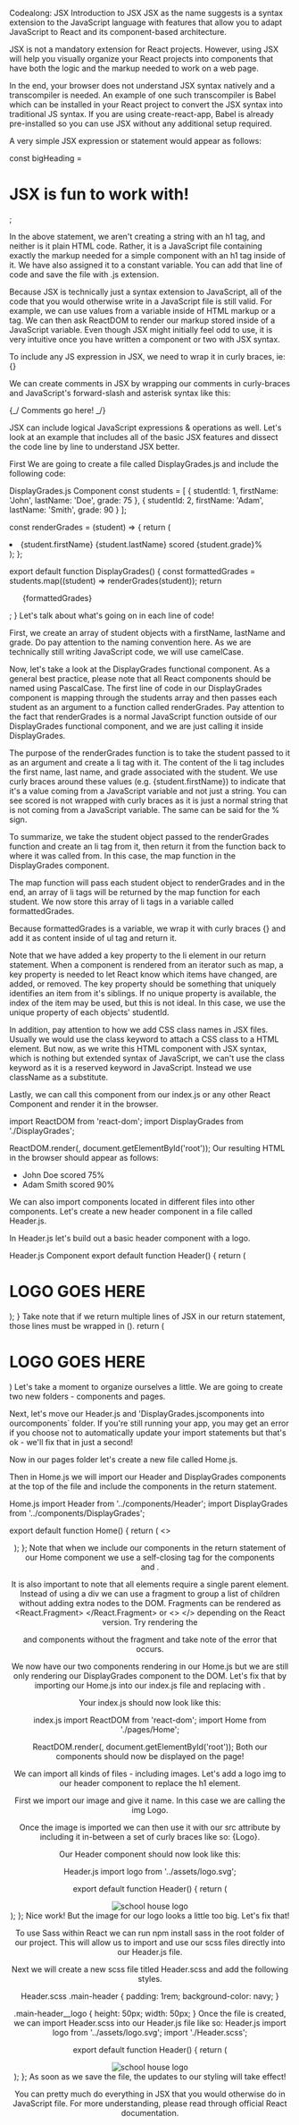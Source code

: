 Codealong: JSX
Introduction to JSX
JSX as the name suggests is a syntax extension to the JavaScript language with features that allow you to adapt JavaScript to React and its component-based architecture.

JSX is not a mandatory extension for React projects. However, using JSX will help you visually organize your React projects into components that have both the logic and the markup needed to work on a web page.

In the end, your browser does not understand JSX syntax natively and a transcompiler is needed. An example of one such transcompiler is Babel which can be installed in your React project to convert the JSX syntax into traditional JS syntax. If you are using create-react-app, Babel is already pre-installed so you can use JSX without any additional setup required.

A very simple JSX expression or statement would appear as follows:

const bigHeading = <h1>JSX is fun to work with!</h1>;

In the above statement, we aren't creating a string with an h1 tag, and neither is it plain HTML code. Rather, it is a JavaScript file containing exactly the markup needed for a simple component with an h1 tag inside of it. We have also assigned it to a constant variable. You can add that line of code and save the file with .js extension.

Because JSX is technically just a syntax extension to JavaScript, all of the code that you would otherwise write in a JavaScript file is still valid. For example, we can use values from a variable inside of HTML markup or a tag. We can then ask ReactDOM to render our markup stored inside of a JavaScript variable. Even though JSX might initially feel odd to use, it is very intuitive once you have written a component or two with JSX syntax.

To include any JS expression in JSX, we need to wrap it in curly braces, ie: {}

We can create comments in JSX by wrapping our comments in curly-braces and JavaScript's forward-slash and asterisk syntax like this:

{_/ Comments go here! _/}

JSX can include logical JavaScript expressions & operations as well. Let's look at an example that includes all of the basic JSX features and dissect the code line by line to understand JSX better.

First We are going to create a file called DisplayGrades.js and include the following code:

DisplayGrades.js Component
const students = [
{
studentId: 1,
firstName: 'John',
lastName: 'Doe',
grade: 75
},
{
studentId: 2,
firstName: 'Adam',
lastName: 'Smith',
grade: 90
}
];

const renderGrades = (student) => {
return (
<li key={student.studentId} className="list__item">
{student.firstName} {student.lastName} scored {student.grade}%
</li>
);
};

export default function DisplayGrades() {
const formattedGrades = students.map((student) => renderGrades(student));
return <ul className="list">{formattedGrades}</ul>;
}
Let's talk about what's going on in each line of code!

First, we create an array of student objects with a firstName, lastName and grade. Do pay attention to the naming convention here. As we are technically still writing JavaScript code, we will use camelCase.

Now, let's take a look at the DisplayGrades functional component. As a general best practice, please note that all React components should be named using PascalCase. The first line of code in our DisplayGrades component is mapping through the students array and then passes each student as an argument to a function called renderGrades. Pay attention to the fact that renderGrades is a normal JavaScript function outside of our DisplayGrades functional component, and we are just calling it inside DisplayGrades.

The purpose of the renderGrades function is to take the student passed to it as an argument and create a li tag with it. The content of the li tag includes the first name, last name, and grade associated with the student. We use curly braces around these values (e.g. {student.firstName}) to indicate that it's a value coming from a JavaScript variable and not just a string. You can see scored is not wrapped with curly braces as it is just a normal string that is not coming from a JavaScript variable. The same can be said for the % sign.

To summarize, we take the student object passed to the renderGrades function and create an li tag from it, then return it from the function back to where it was called from. In this case, the map function in the DisplayGrades component.

The map function will pass each student object to renderGrades and in the end, an array of li tags will be returned by the map function for each student. We now store this array of li tags in a variable called formattedGrades.

Because formattedGrades is a variable, we wrap it with curly braces {} and add it as content inside of ul tag and return it.

Note that we have added a key property to the li element in our return statement. When a component is rendered from an iterator such as map, a key property is needed to let React know which items have changed, are added, or removed. The key property should be something that uniquely identifies an item from it's siblings. If no unique property is available, the index of the item may be used, but this is not ideal. In this case, we use the unique property of each objects' studentId.

In addition, pay attention to how we add CSS class names in JSX files. Usually we would use the class keyword to attach a CSS class to a HTML element. But now, as we write this HTML component with JSX syntax, which is nothing but extended syntax of JavaScript, we can't use the class keyword as it is a reserved keyword in JavaScript. Instead we use className as a substitute.

Lastly, we can call this component from our index.js or any other React Component and render it in the browser.

import ReactDOM from 'react-dom';
import DisplayGrades from './DisplayGrades';

ReactDOM.render(<DisplayGrades />, document.getElementById('root'));
Our resulting HTML in the browser should appear as follows:

<div id="root">
  <ul class="list">
    <li class="list__item">John Doe scored 75%</li>
    <li class="list__item">Adam Smith scored 90%</li>
  </ul>
</div>
We can also import components located in different files into other components. Let's create a new header component in a file called Header.js.

In Header.js let's build out a basic header component with a logo.

Header.js Component
export default function Header() {
return (
<div className="main-header">
<h1 className="main-header__logo">LOGO GOES HERE</h1>
</div>
);
}
Take note that if we return multiple lines of JSX in our return statement, those lines must be wrapped in ().
return (

  <div className="main-header">
    <h1 className="main-header__logo">LOGO GOES HERE</h1>
  </div>
)
Let's take a moment to organize ourselves a little. We are going to create two new folders - components and pages.

Next, let's move our Header.js and 'DisplayGrades.jscomponents into ourcomponents` folder. If you're still running your app, you may get an error if you choose not to automatically update your import statements but that's ok - we'll fix that in just a second!

Now in our pages folder let's create a new file called Home.js.

Then in Home.js we will import our Header and DisplayGrades components at the top of the file and include the components in the return statement.

Home.js
import Header from '../components/Header';
import DisplayGrades from '../components/DisplayGrades';

export default function Home() {
return (
<>
<Header />
<DisplayGrades />
</>
);
};
Note that when we include our components in the return statement of our Home component we use a self-closing tag for the components <Header /> and <DisplayGrades />.

It is also important to note that all elements require a single parent element. Instead of using a div we can use a fragment to group a list of children without adding extra nodes to the DOM. Fragments can be rendered as <React.Fragment> </React.Fragment> or <> </> depending on the React version. Try rendering the <Header /> and <DisplayGrades /> components without the fragment and take note of the error that occurs.

We now have our two components rendering in our Home.js but we are still only rendering our DisplayGrades component to the DOM. Let's fix that by importing our Home.js into our index.js file and replacing <DisplayGrades /> with <Home />.

Your index.js should now look like this:

index.js
import ReactDOM from 'react-dom';
import Home from './pages/Home';

ReactDOM.render(<Home />, document.getElementById('root'));
Both our components should now be displayed on the page!

We can import all kinds of files - including images. Let's add a logo img to our header component to replace the h1 element.

First we import our image and give it name. In this case we are calling the img Logo.

Once the image is imported we can then use it with our src attribute by including it in-between a set of curly braces like so: {Logo}.

Our Header component should now look like this:

Header.js
import logo from '../assets/logo.svg';

export default function Header() {
return (
<div className="main-header">
<img src={logo} alt="school house logo" className="main-header__logo" />
</div>
);
};
Nice work! But the image for our logo looks a little too big. Let's fix that!

To use Sass within React we can run npm install sass in the root folder of our project. This will allow us to import and use our scss files directly into our Header.js file.

Next we will create a new scss file titled Header.scss and add the following styles.

Header.scss
.main-header {
padding: 1rem;
background-color: navy;
}

.main-header\_\_logo {
height: 50px;
width: 50px;
}
Once the file is created, we can import Header.scss into our Header.js file like so:
Header.js
import logo from '../assets/logo.svg';
import './Header.scss';

export default function Header() {
return (
<div className="main-header">
<img src={Logo} alt="school house logo" className="main-header__logo" />
</div>
);
};
As soon as we save the file, the updates to our styling will take effect!

You can pretty much do everything in JSX that you would otherwise do in JavaScript file. For more understanding, please read through official React documentation.
